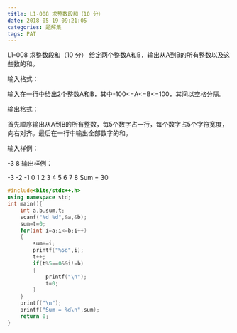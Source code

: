 ```yaml
---
title: L1-008 求整数段和（10 分）
date: 2018-05-19 09:21:05
categories: 题解集
tags: PAT
---
```


L1-008 求整数段和（10 分）
给定两个整数A和B，输出从A到B的所有整数以及这些数的和。

输入格式：

输入在一行中给出2个整数A和B，其中-100<=A<=B<=100，其间以空格分隔。

输出格式：

首先顺序输出从A到B的所有整数，每5个数字占一行，每个数字占5个字符宽度，向右对齐。最后在一行中输出全部数字的和。

输入样例：

-3 8
输出样例：

   -3   -2   -1    0    1
    2    3    4    5    6
    7    8
Sum = 30

```cpp
#include<bits/stdc++.h>
using namespace std;
int main(){
    int a,b,sum,t;
    scanf("%d %d",&a,&b);
    sum=t=0;
    for(int i=a;i<=b;i++)
    {
        sum+=i;
        printf("%5d",i);
        t++;
        if(t%5==0&&i!=b)
        {
            printf("\n");
            t=0;
        }
    }
    printf("\n");
    printf("Sum = %d\n",sum);
    return 0;
}

```